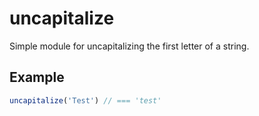 # uncapitalize

Simple module for uncapitalizing the first letter of a string.

## Example

```javascript
uncapitalize('Test') // === 'test'
```
